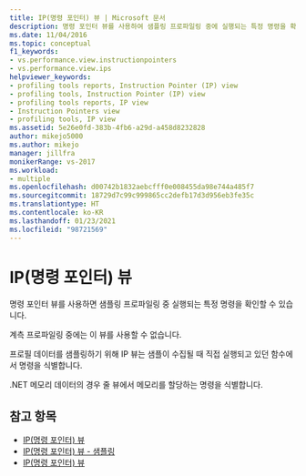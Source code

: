 ```yaml
---
title: IP(명령 포인터) 뷰 | Microsoft 문서
description: 명령 포인터 뷰를 사용하여 샘플링 프로파일링 중에 실행되는 특정 명령을 확인하는 방법을 알아봅니다.
ms.date: 11/04/2016
ms.topic: conceptual
f1_keywords:
- vs.performance.view.instructionpointers
- vs.performance.view.ips
helpviewer_keywords:
- profiling tools reports, Instruction Pointer (IP) view
- profiling tools, Instruction Pointer (IP) view
- profiling tools reports, IP view
- Instruction Pointers view
- profiling tools, IP view
ms.assetid: 5e26e0fd-383b-4fb6-a29d-a458d8232828
author: mikejo5000
ms.author: mikejo
manager: jillfra
monikerRange: vs-2017
ms.workload:
- multiple
ms.openlocfilehash: d00742b1832aebcfff0e008455da98e744a485f7
ms.sourcegitcommit: 18729d7c99c999865cc2defb17d3d956eb3fe35c
ms.translationtype: HT
ms.contentlocale: ko-KR
ms.lasthandoff: 01/23/2021
ms.locfileid: "98721569"
---
```

# <a name="instruction-pointers-ips-view"></a>IP(명령 포인터) 뷰
명령 포인터 뷰를 사용하면 샘플링 프로파일링 중 실행되는 특정 명령을 확인할 수 있습니다.

 계측 프로파일링 중에는 이 뷰를 사용할 수 없습니다.

 프로필 데이터를 샘플링하기 위해 IP 뷰는 샘플이 수집될 때 직접 실행되고 있던 함수에서 명령을 식별합니다.

 .NET 메모리 데이터의 경우 줄 뷰에서 메모리를 할당하는 명령을 식별합니다.

## <a name="see-also"></a>참고 항목
- [IP(명령 포인터) 뷰](../profiling/instruction-pointers-ips-view-sampling-data.md)
- [IP(명령 포인터) 뷰 - 샘플링](../profiling/instruction-pointers-ips-view-dotnet-memory-sampling-data.md)
- [IP(명령 포인터) 뷰](../profiling/instruction-pointers-ips-view-contention-data.md)
